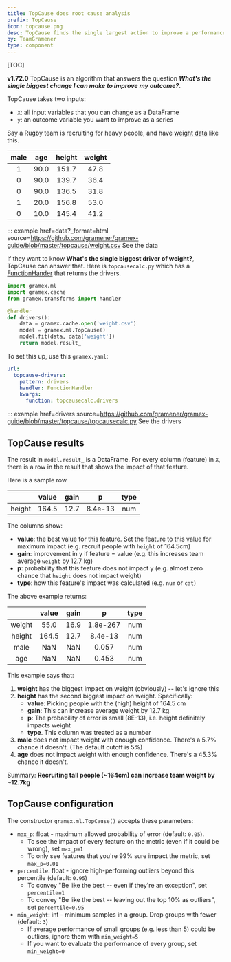 ```yaml
---
title: TopCause does root cause analysis
prefix: TopCause
icon: topcause.png
desc: TopCause finds the single largest action to improve a performance metric
by: TeamGramener
type: component
---
```


[TOC]

**v1.72.0** TopCause is an algorithm that answers the question ***What's the single biggest change I can make to improve my outcome?***.

TopCause takes two inputs:

- `X`: all input variables that you can change as a DataFrame
- `y`: an outcome variable you want to improve as a series

Say a Rugby team is recruiting for heavy people, and have [weight data](weight.csv) like this.

| male  |  age  | height | weight |
| :---: | :---: | :----: | :----: |
|   1   | 90.0  | 151.7  |  47.8  |
|   0   | 90.0  | 139.7  |  36.4  |
|   0   | 90.0  | 136.5  |  31.8  |
|   1   | 20.0  | 156.8  |  53.0  |
|   0   | 10.0  | 145.4  |  41.2  |

::: example href=data?_format=html source=https://github.com/gramener/gramex-guide/blob/master/topcause/weight.csv
    See the data

If they want to know **What's the single biggest driver of weight?**, TopCause can answer that.
Here is `topcausecalc.py` which has a [FunctionHander](../functionhandler/) that returns the drivers.

```python
import gramex.ml
import gramex.cache
from gramex.transforms import handler

@handler
def drivers():
    data = gramex.cache.open('weight.csv')
    model = gramex.ml.TopCause()
    model.fit(data, data['weight'])
    return model.result_
```

To set this up, use this `gramex.yaml`:

```yaml
url:
  topcause-drivers:
    pattern: drivers
    handler: FunctionHandler
    kwargs:
      function: topcausecalc.drivers
```

::: example href=drivers source=https://github.com/gramener/gramex-guide/blob/master/topcause/topcausecalc.py
    See the drivers


## TopCause results

The result in `model.result_` is a DataFrame. For every column (feature) in `X`, there is a row in
the result that shows the impact of that feature.

Here is a sample row

|        | value | gain  |    p     | type  |
| :----: | :---: | :---: | :------: | :---: |
| height | 164.5 | 12.7  | 8.4e-13  |  num  |

The columns show:

- **value**: the best value for this feature. Set the feature to this value for maximum impact (e.g. recruit people with `height` of 164.5cm)
- **gain**: improvement in y if feature = value (e.g. this increases team average `weight` by 12.7 kg)
- **p**: probability that this feature does not impact y (e.g. almost zero chance that `height` does not impact weight)
- **type**: how this feature's impact was calculated (e.g. `num` or `cat`)

The above example returns:

|        | value | gain  |    p     | type  |
| :----: | :---: | :---: | :------: | :---: |
| weight | 55.0  | 16.9  | 1.8e-267 |  num  |
| height | 164.5 | 12.7  | 8.4e-13  |  num  |
|  male  |  NaN  |  NaN  |  0.057   |  num  |
|  age   |  NaN  |  NaN  |  0.453   |  num  |

This example says that:

1. **weight** has the biggest impact on weight (obviously) -- let's ignore this
2. **height** has the second biggest impact on weight. Specifically:
    - **value**: Picking people with the (high) height of 164.5 cm
    - **gain**: This can increase average weight by 12.7 kg.
    - **p**: The probability of error is small (8E-13), i.e. height definitely impacts weight
    - **type**. This column was treated as a number
3. **male** does not impact weight with enough confidence. There's a 5.7% chance it doesn't. (The default cutoff is 5%)
4. **age** does not impact weight with enough confidence. There's a 45.3% chance it doesn't.

Summary: **Recruiting tall people (~164cm) can increase team weight by ~12.7kg**

## TopCause configuration

The constructor `gramex.ml.TopCause()` accepts these parameters:

- `max_p`: float - maximum allowed probability of error (default: `0.05`).
  - To see the impact of every feature on the metric (even if it could be wrong), set `max_p=1`
  - To only see features that you're 99% sure impact the metric, set `max_p=0.01`
- `percentile`: float - ignore high-performing outliers beyond this percentile (default: `0.95`)
  - To convey "Be like the best -- even if they're an exception", set `percentile=1`
  - To convey "Be like the best -- leaving out the top 10% as outliers", set `percentile=0.95`
- `min_weight`: int - minimum samples in a group. Drop groups with fewer (default: `3`)
  - If average performance of small groups (e.g. less than 5) could be outliers, ignore them with `min_weight=5`
  - If you want to evaluate the performance of every group, set `min_weight=0`


<script>
  for (tag of document.querySelectorAll('.content table'))
    tag.classList.add('table', 'table-sm')
</script>
